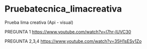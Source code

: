 # Pruebatecnica_limacreativa
Prueba lima creativa (Api - visual)

PREGUNTA 1
https://www.youtube.com/watch?v=I7hr-IUVC30

PREGUNTA 2,3,4
https://www.youtube.com/watch?v=35H1sESy1Zo
